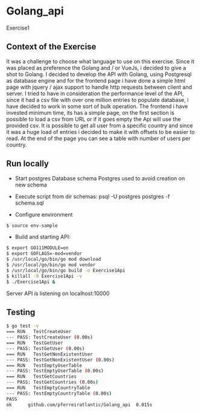 # Golang_api
Exercise1

## Context of the Exercise

It was a challenge to choose what language to use on this exercise.
Since it was placed as preference the Golang and / or VueJs, i decided to give a shot to Golang.
I decided to develop the API with Golang, using Postgresql as database engine and for the frontend 
page i have done a simple html page with jquery / ajax support to handle http requests between client
and server.
I tried to have in consideration the performance level of the API, since it had a csv file with over 
one million entries to populate database, i have decided to work in some sort of bulk operation. 
The frontend i have invested minimum time, its has a simple page, on the first section is possible to load
a csv from URL or if it goes empty the Api will use the provided csv. It is possible to get all user from a specific
country and since it was a huge load of entries i decided to make it with offsets to be easier to read.
At the end of the page you can see a table with number of users per country.





## Run locally

- Start postgres
	Database schema Postgres used to avoid creation on new schema
- Execute script from dir schemas:
	psql -U postgres postgres -f schema.sql

- Configure environment

``` bash
$ source env-sample
```

- Build and starting API:

```bash
$ export GO111MODULE=on
$ export GOFLAGS=-mod=vendor
$ /usr/local/go/bin/go mod download
$ /usr/local/go/bin/go mod vendor
$ /usr/local/go/bin/go build -o Exercise1Api
$ killall -9 Exercise1Api -v
$ ./Exercise1Api &
```

Server API is listening on localhost:10000

## Testing

```bash
$ go test -v
=== RUN   TestCreateUser
--- PASS: TestCreateUser (0.00s)
=== RUN   TestGetUser
--- PASS: TestGetUser (0.00s)
=== RUN   TestGetNonExistentUser
--- PASS: TestGetNonExistentUser (0.00s)
=== RUN   TestEmptyUserTable
--- PASS: TestEmptyUserTable (0.00s)
=== RUN   TestGetCountries
--- PASS: TestGetCountries (0.00s)
=== RUN   TestEmptyCountryTable
--- PASS: TestEmptyCountryTable (0.00s)
PASS
ok  	github.com/pferreiratlantic/Golang_api	0.015s

```

